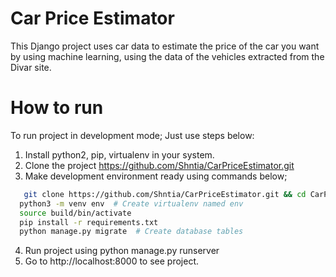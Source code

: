 # Car Price Estimator

This Django project uses car data to estimate the price of the car you want by using machine learning, using the data of the vehicles extracted from the Divar site.

# How to run

To run project in development mode; Just use steps below:

1. Install python2, pip, virtualenv in your system.
2. Clone the project https://github.com/Shntia/CarPriceEstimator.git
3. Make development environment ready using commands below;
```sh
   git clone https://github.com/Shntia/CarPriceEstimator.git && cd CarPriceEstimator
  python3 -m venv env  # Create virtualenv named env
  source build/bin/activate
  pip install -r requirements.txt
  python manage.py migrate  # Create database tables
   ```
4. Run project using python manage.py runserver
5. Go to http://localhost:8000 to see project.
